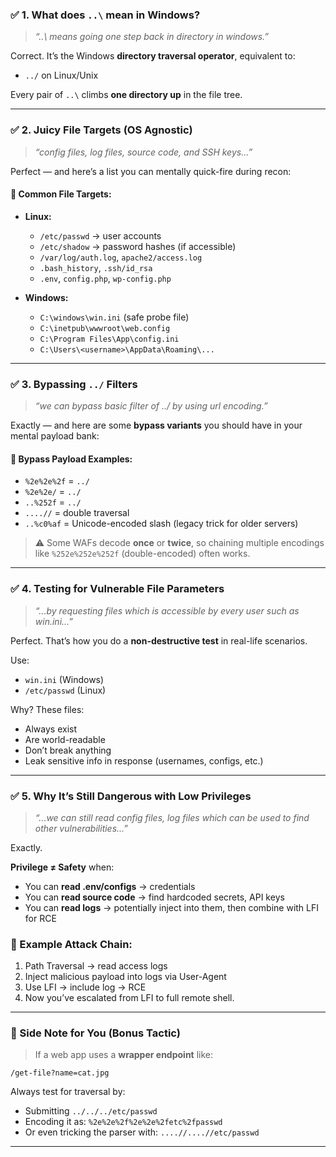 ### ✅ 1. What does `..\` mean in Windows?

> *“..\ means going one step back in directory in windows.”*

Correct. It’s the Windows **directory traversal operator**, equivalent to:

* `../` on Linux/Unix

Every pair of `..\` climbs **one directory up** in the file tree.

---

### ✅ 2. Juicy File Targets (OS Agnostic)

> *“config files, log files, source code, and SSH keys...”*

Perfect — and here’s a list you can mentally quick-fire during recon:

#### 🔐 Common File Targets:

* **Linux:**

  * `/etc/passwd` → user accounts
  * `/etc/shadow` → password hashes (if accessible)
  * `/var/log/auth.log`, `apache2/access.log`
  * `.bash_history`, `.ssh/id_rsa`
  * `.env`, `config.php`, `wp-config.php`

* **Windows:**

  * `C:\windows\win.ini` (safe probe file)
  * `C:\inetpub\wwwroot\web.config`
  * `C:\Program Files\App\config.ini`
  * `C:\Users\<username>\AppData\Roaming\...`

---

### ✅ 3. Bypassing `../` Filters

> *“we can bypass basic filter of ../ by using url encoding.”*

Exactly — and here are some **bypass variants** you should have in your mental payload bank:

#### 🔁 Bypass Payload Examples:

* `%2e%2e%2f` = `../`
* `%2e%2e/` = `../`
* `..%252f` = `../`
* `....//` = double traversal
* `..%c0%af` = Unicode-encoded slash (legacy trick for older servers)

> ⚠️ Some WAFs decode **once** or **twice**, so chaining multiple encodings like `%252e%252e%252f` (double-encoded) often works.

---

### ✅ 4. Testing for Vulnerable File Parameters

> *“...by requesting files which is accessible by every user such as win.ini...”*

Perfect. That’s how you do a **non-destructive test** in real-life scenarios.

Use:

* `win.ini` (Windows)
* `/etc/passwd` (Linux)

Why? These files:

* Always exist
* Are world-readable
* Don’t break anything
* Leak sensitive info in response (usernames, configs, etc.)

---

### ✅ 5. Why It’s Still Dangerous with Low Privileges

> *“...we can still read config files, log files which can be used to find other vulnerabilities...”*

Exactly.

**Privilege ≠ Safety** when:

* You can **read .env/configs** → credentials
* You can **read source code** → find hardcoded secrets, API keys
* You can **read logs** → potentially inject into them, then combine with LFI for RCE

### 🔄 Example Attack Chain:

1. Path Traversal → read access logs
2. Inject malicious payload into logs via User-Agent
3. Use LFI → include log → RCE
4. Now you’ve escalated from LFI to full remote shell.

---

### 🧠 Side Note for You (Bonus Tactic)

> If a web app uses a **wrapper endpoint** like:

```
/get-file?name=cat.jpg
```

Always test for traversal by:

* Submitting `../../../etc/passwd`
* Encoding it as: `%2e%2e%2f%2e%2e%2fetc%2fpasswd`
* Or even tricking the parser with: `....//....//etc/passwd`

---

